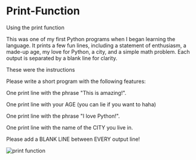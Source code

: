 # Print-Function
Using the print function 

This was one of my first Python programs when I began learning the language. It prints a few fun lines, including a statement of enthusiasm, a made-up age, my love for Python, a city, and a simple math problem. Each output is separated by a blank line for clarity.

These were the instructions

Please write a short program with the following features:

One print line with the phrase "This is amazing!".

One print line with your AGE (you can lie if you want to haha)

One print line with the phrase "I love Python!".

One print line with the name of the CITY you live in.

Please add a BLANK LINE between EVERY output line!  


![print function](https://github.com/user-attachments/assets/9b42afdd-abe3-4df1-a0c4-dd7d7de2b389)


